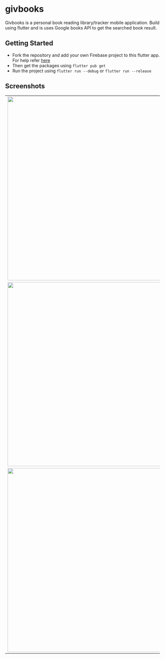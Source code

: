 # givbooks

Givbooks is a personal book reading library/tracker mobile application. Build using flutter and is uses Google books API to get the searched book result.

## Getting Started

- Fork the repository and add your own Firebase project to this flutter app. For help refer [here](https://firebase.google.com/docs/flutter/setup?platform=android)
- Then get the packages using `flutter pub get`
- Run the project using `flutter run --debug` or `flutter run --release`

## Screenshots
| | |
|---|---|
| <img height=600 src="https://user-images.githubusercontent.com/47142137/192950234-05252b55-0f17-4702-821f-0632d0c3d273.jpg"> | <img height=600 src="https://user-images.githubusercontent.com/47142137/192950282-2124ec19-add1-40a8-af04-bf41223b8928.jpg"> |
| <img height=600 src="https://user-images.githubusercontent.com/47142137/192950291-22235792-d087-4b70-bad5-7d3d659ae416.jpg"> | <img height=600 src="https://user-images.githubusercontent.com/47142137/192950554-7eb4a394-dacd-465d-99fa-f5c6de5031ab.jpg"> |
| <img height=600 src="https://user-images.githubusercontent.com/47142137/192950560-68ad5dd5-3e1e-4678-9615-40c31e4023ea.jpg"> | <img height=600 src="https://user-images.githubusercontent.com/47142137/192950562-fad4d959-67c2-4bae-a779-7cdc24cf3232.jpg"> |
